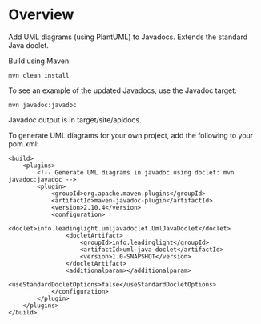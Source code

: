 # Overview #

Add UML diagrams (using PlantUML) to Javadocs. Extends the standard Java doclet.

Build using Maven:

    mvn clean install

To see an example of the updated Javadocs, use the Javadoc target:

    mvn javadoc:javadoc

Javadoc output is in target/site/apidocs.

To generate UML diagrams for your own project, add the following to your pom.xml:

    <build>
        <plugins>
            <!-- Generate UML diagrams in javadoc using doclet: mvn javadoc:javadoc -->
            <plugin>
                <groupId>org.apache.maven.plugins</groupId>
                <artifactId>maven-javadoc-plugin</artifactId>
                <version>2.10.4</version>
                <configuration>
                    <doclet>info.leadinglight.umljavadoclet.UmlJavaDoclet</doclet>
                    <docletArtifact>
                        <groupId>info.leadinglight</groupId>
                        <artifactId>uml-java-doclet</artifactId>
                        <version>1.0-SNAPSHOT</version>
                    </docletArtifact>
                    <additionalparam></additionalparam>
                    <useStandardDocletOptions>false</useStandardDocletOptions>
                </configuration>
            </plugin>
        </plugins>
    </build>